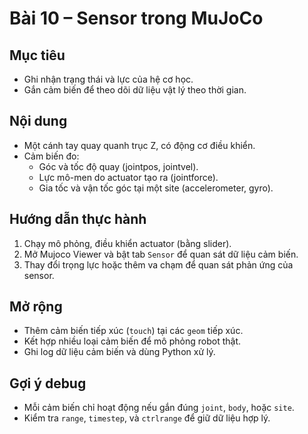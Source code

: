 # Bài 10 – Sensor trong MuJoCo

## Mục tiêu
- Ghi nhận trạng thái và lực của hệ cơ học.
- Gắn cảm biến để theo dõi dữ liệu vật lý theo thời gian.

## Nội dung
- Một cánh tay quay quanh trục Z, có động cơ điều khiển.
- Cảm biến đo:
  - Góc và tốc độ quay (jointpos, jointvel).
  - Lực mô-men do actuator tạo ra (jointforce).
  - Gia tốc và vận tốc góc tại một site (accelerometer, gyro).

## Hướng dẫn thực hành
1. Chạy mô phỏng, điều khiển actuator (bằng slider).
2. Mở Mujoco Viewer và bật tab `Sensor` để quan sát dữ liệu cảm biến.
3. Thay đổi trọng lực hoặc thêm va chạm để quan sát phản ứng của sensor.

## Mở rộng
- Thêm cảm biến tiếp xúc (`touch`) tại các `geom` tiếp xúc.
- Kết hợp nhiều loại cảm biến để mô phỏng robot thật.
- Ghi log dữ liệu cảm biến và dùng Python xử lý.

## Gợi ý debug
- Mỗi cảm biến chỉ hoạt động nếu gắn đúng `joint`, `body`, hoặc `site`.
- Kiểm tra `range`, `timestep`, và `ctrlrange` để giữ dữ liệu hợp lý.
